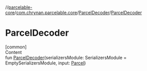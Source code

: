 //[parcelable-core](../../index.md)/[com.chrynan.parcelable.core](../index.md)/[ParcelDecoder](index.md)/[ParcelDecoder](-parcel-decoder.md)



# ParcelDecoder  
[common]  
Content  
fun [ParcelDecoder](-parcel-decoder.md)(serializersModule: SerializersModule = EmptySerializersModule, input: [Parcel](../-parcel/index.md))  



